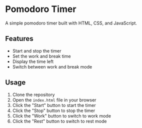 # Pomodoro Timer

A simple pomodoro timer built with HTML, CSS, and JavaScript.

## Features

- Start and stop the timer
- Set the work and break time
- Display the time left
- Switch between work and break mode

## Usage

1. Clone the repository
2. Open the `index.html` file in your browser
3. Click the "Start" button to start the timer
4. Click the "Stop" button to stop the timer
5. Click the "Work" button to switch to work mode
6. Click the "Rest" button to switch to rest mode
